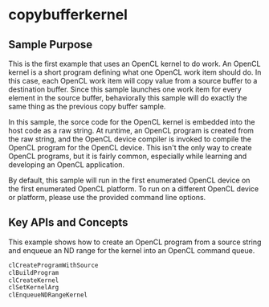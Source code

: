 # copybufferkernel

## Sample Purpose

This is the first example that uses an OpenCL kernel to do work.
An OpenCL kernel is a short program defining what one OpenCL work item should do.
In this case, each OpenCL work item will copy value from a source buffer to a destination buffer.
Since this sample launches one work item for every element in the source buffer, behaviorally this sample will do exactly the same thing as the previous copy buffer sample.

In this sample, the sorce code for the OpenCL kernel is embedded into the host code as a raw string.
At runtime, an OpenCL program is created from the raw string, and the OpenCL device compiler is invoked to compile the OpenCL program for the OpenCL device.
This isn't the only way to create OpenCL programs, but it is fairly common, especially while learning and developing an OpenCL application.

By default, this sample will run in the first enumerated OpenCL device on the first enumerated OpenCL platform.
To run on a different OpenCL device or platform, please use the provided command line options.

## Key APIs and Concepts

This example shows how to create an OpenCL program from a source string and enqueue an ND range for the kernel into an OpenCL command queue.


```c
clCreateProgramWithSource
clBuildProgram
clCreateKernel
clSetKernelArg
clEnqueueNDRangeKernel
```
